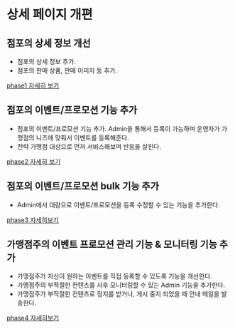 # 상세 페이지 개편

## 점포의 상세 정보 개선

- 점포의 상세 정보 추가.
- 점포의 판매 상품, 판매 이미지 등 추가.

[phase1 자세히 보기](./2020/머천트맵_디테일페이지_개선.md) 

## 점포의 이벤트/프로모션 기능 추가

- 점포의 이벤트/프로모션 기능 추가. Admin을 통해서 등록이 가능하며 운영자가 가맹점의 니즈에 맞춰서 이벤트를 등록해준다.
- 전략 가맹점 대상으로 먼저 서비스해보며 반응을 살핀다.

[phase2 자세히 보기](./2021/02.머천트맵_이벤트배너.md)

## 점포의 이벤트/프로모션 bulk 기능 추가

- Admin에서 대량으로 이벤트/프로모션을 등록 수정할 수 있는 기능을 추가한다.

[phase3 자세히보기](./2022/02.머천트맵_이벤트배너_P2.md)

## 가맹점주의 이벤트 프로모션 관리 기능 & 모니터링 기능 추가

- 가맹점주가 자신이 원하는 이벤트를 직접 등록할 수 있도록 기능을 개선한다.
- 가맹점주의 부적절한 컨텐츠를 사후 모니터링할 수 있는 Admin 기능을 추가한다.
- 가맹점주가 부적절한 컨텐츠로 정지를 받거나, 게시 중지 되었을 때 안내 메일을 발송한다.

[phase4 자세히보기](./2021/09.머천트맵_이벤트배너_모니터링.md)

